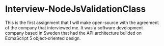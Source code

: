 # Interview-NodeJsValidationClass
This is the first assignment that I will make open-source with the agreement of the company that interviewed me. It was a software development company based in Sweden that had the API architecture builded on EcmaScript 5 object-oriented design.
